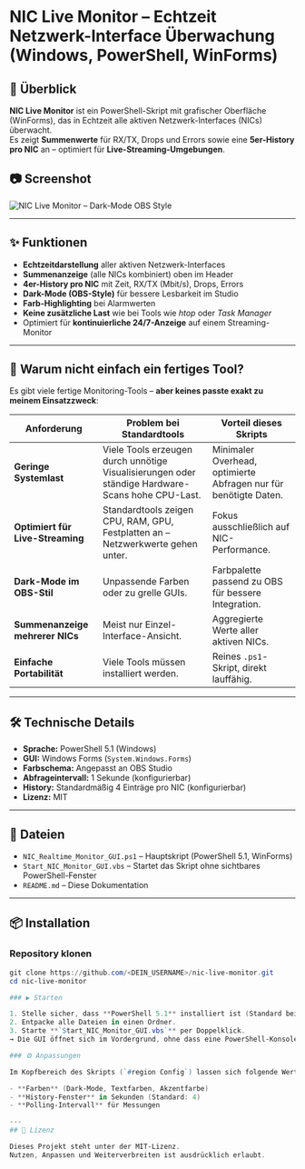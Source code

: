 # NIC Live Monitor – Echtzeit Netzwerk-Interface Überwachung (Windows, PowerShell, WinForms)

## 📌 Überblick
**NIC Live Monitor** ist ein PowerShell-Skript mit grafischer Oberfläche (WinForms), das in Echtzeit alle aktiven Netzwerk-Interfaces (NICs) überwacht.  
Es zeigt **Summenwerte** für RX/TX, Drops und Errors sowie eine **5er-History pro NIC** an – optimiert für **Live-Streaming-Umgebungen**.

## 📷 Screenshot

![NIC Live Monitor – Dark-Mode OBS Style](docs/screenshot_darkmode_obs.png)

---

## ✨ Funktionen
- **Echtzeitdarstellung** aller aktiven Netzwerk-Interfaces
- **Summenanzeige** (alle NICs kombiniert) oben im Header
- **4er-History pro NIC** mit Zeit, RX/TX (Mbit/s), Drops, Errors
- **Dark-Mode (OBS-Style)** für bessere Lesbarkeit im Studio
- **Farb-Highlighting** bei Alarmwerten
- **Keine zusätzliche Last** wie bei Tools wie *htop* oder *Task Manager*
- Optimiert für **kontinuierliche 24/7-Anzeige** auf einem Streaming-Monitor

---

## 🚀 Warum nicht einfach ein fertiges Tool?
Es gibt viele fertige Monitoring-Tools – **aber keines passte exakt zu meinem Einsatzzweck**:

| Anforderung | Problem bei Standardtools | Vorteil dieses Skripts |
|-------------|---------------------------|------------------------|
| **Geringe Systemlast** | Viele Tools erzeugen durch unnötige Visualisierungen oder ständige Hardware-Scans hohe CPU-Last. | Minimaler Overhead, optimierte Abfragen nur für benötigte Daten. |
| **Optimiert für Live-Streaming** | Standardtools zeigen CPU, RAM, GPU, Festplatten an – Netzwerkwerte gehen unter. | Fokus ausschließlich auf NIC-Performance. |
| **Dark-Mode im OBS-Stil** | Unpassende Farben oder zu grelle GUIs. | Farbpalette passend zu OBS für bessere Integration. |
| **Summenanzeige mehrerer NICs** | Meist nur Einzel-Interface-Ansicht. | Aggregierte Werte aller aktiven NICs. |
| **Einfache Portabilität** | Viele Tools müssen installiert werden. | Reines `.ps1`-Skript, direkt lauffähig. |

---

## 🛠 Technische Details
- **Sprache:** PowerShell 5.1 (Windows)
- **GUI:** Windows Forms (`System.Windows.Forms`)
- **Farbschema:** Angepasst an OBS Studio
- **Abfrageintervall:** 1 Sekunde (konfigurierbar)
- **History:** Standardmäßig 4 Einträge pro NIC (konfigurierbar)
- **Lizenz:** MIT

---

## 📂 Dateien

- `NIC_Realtime_Monitor_GUI.ps1` – Hauptskript (PowerShell 5.1, WinForms)
- `Start_NIC_Monitor_GUI.vbs` – Startet das Skript ohne sichtbares PowerShell-Fenster
- `README.md` – Diese Dokumentation

---


## 📦 Installation
### Repository klonen
   ```powershell
   git clone https://github.com/<DEIN_USERNAME>/nic-live-monitor.git
   cd nic-live-monitor

### ▶ Starten

1. Stelle sicher, dass **PowerShell 5.1** installiert ist (Standard bei Windows 10/11).
2. Entpacke alle Dateien in einen Ordner.
3. Starte **`Start_NIC_Monitor_GUI.vbs`** per Doppelklick.  
   → Die GUI öffnet sich im Vordergrund, ohne dass eine PowerShell-Konsole sichtbar ist.

### ⚙ Anpassungen

Im Kopfbereich des Skripts (`#region Config`) lassen sich folgende Werte anpassen:

- **Farben** (Dark-Mode, Textfarben, Akzentfarbe)
- **History-Fenster** in Sekunden (Standard: 4)
- **Polling-Intervall** für Messungen

---
## 📜 Lizenz

Dieses Projekt steht unter der MIT-Lizenz.  
Nutzen, Anpassen und Weiterverbreiten ist ausdrücklich erlaubt.
